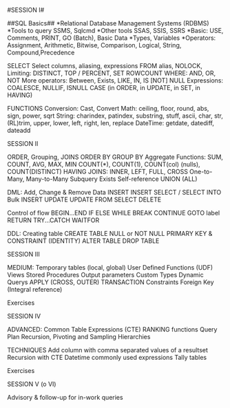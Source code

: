#SESSION I#


##SQL Basics##
*Relational Database Management Systems (RDBMS)
*Tools to query SSMS, Sqlcmd
*Other tools SSAS, SSIS, SSRS
*Basic: USE, Comments, PRINT, GO (Batch), Basic Data *Types, Variables
*Operators: Assignment, Arithmetic, Bitwise, Comparison, Logical, String, Compound,Precedence


SELECT
Select columns, aliasing, expressions
FROM alias, NOLOCK,
Limiting: DISTINCT, TOP / PERCENT,  SET ROWCOUNT
WHERE: AND, OR, NOT
More operators: Between, Exists, LIKE, IN, IS [NOT] NULL
Expressions: COALESCE, NULLIF, ISNULL
CASE (in ORDER, in UPDATE, in SET, in HAVING)


FUNCTIONS
Conversion: Cast, Convert
Math: ceiling, floor, round, abs, sign, power, sqrt
String: charindex, patindex, substring, stuff, ascii, char, str, (RL)trim, upper, lower, left, right, len, replace
DateTime: getdate, datediff, dateadd




SESSION II

ORDER, Grouping, JOINS
ORDER BY
GROUP BY
Aggregate Functions: SUM, COUNT, AVG, MAX, MIN
COUNT(*), COUNT(1), COUNT(col) (nulls), COUNT(DISTINCT)
HAVING
JOINS: INNER, LEFT, FULL, CROSS
One-to-Many, Many-to-Many
Subquery
Exists
Self-reference
UNION (ALL)

DML: Add, Change & Remove Data
INSERT
INSERT SELECT / SELECT INTO
Bulk INSERT
UPDATE
UPDATE FROM SELECT
DELETE

Control of flow
BEGIN...END
IF ELSE
WHILE
BREAK
CONTINUE
GOTO label
RETURN
TRY...CATCH
WAITFOR


DDL: Creating table
CREATE TABLE
NULL or NOT NULL
PRIMARY KEY & CONSTRAINT (IDENTITY)
ALTER TABLE
DROP TABLE


SESSION III

MEDIUM:
Temporary tables (local, global)
User Defined Functions (UDF)
Views
Stored Procedures
Output parameters
Custom Types
Dynamic Querys
APPLY (CROSS, OUTER)
TRANSACTION
Constraints
Foreign Key (Integral reference)

Exercises

SESSION IV

ADVANCED:
Common Table Expressions (CTE)
RANKING functions
Query Plan
Recursion, Pivoting and Sampling
Hierarchies

TECHNIQUES
Add column with comma separated values of a resultset
Recursion with CTE
Datetime commonly used expressions
Tally tables

Exercises


SESSION V (o VI)

Advisory & follow-up for in-work queries


